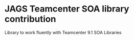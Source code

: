 # JAGS Teamcenter SOA library contribution

Library to work fluently with Teamcenter 9.1 SOA Libraries
